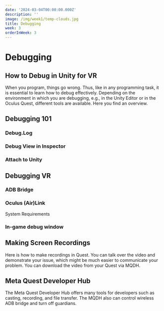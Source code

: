```yaml
---
date: '2024-03-04T00:00:00.000Z'
description: ''
image: /img/week1/temp-clouds.jpg
title: Debugging
week: 3
orderInWeek: 3
---
```


<script>import VideoEmbed from '$lib/VideoEmbed.svelte'</script>

# Debugging

## How to Debug in Unity for VR

When you program, things go wrong. Thus, like in any programming task, it is essential to learn how to debug effectively. Depending on the environment in which you are debugging, e.g., in the Unity Editor or in the Oculus Quest, different tools are available. Here you find an overview.

## Debugging 101

### Debug.Log

<VideoEmbed youtube="LLtLsdpDyzI"></VideoEmbed>

### Debug View in Inspector

<VideoEmbed youtube="EuOCvhQtXQ0"></VideoEmbed>

### Attach to Unity

<VideoEmbed youtube="nEEpZImAvn0"></VideoEmbed>

## Debugging VR

### ADB Bridge

<VideoEmbed youtube="JvLR8sKnFXQ"></VideoEmbed>

### Oculus (Air)Link

System Requirements

<VideoEmbed youtube="Y4Nlav9yPxQ"></VideoEmbed>

### In-game debug window

<VideoEmbed youtube="Y36Z9deUfDc"></VideoEmbed>

## Making Screen Recordings

Here is how to make recordings in Quest. You can talk over the video and demonstrate your issue, which might be much easier to communicate your problem. You can download the video from your Quest via MQDH.

<VideoEmbed youtube="jhl-NXdQW5k"></VideoEmbed>

## Meta Quest Developer Hub

The Meta Quest Developer Hub offers many tools for developers such as casting, recording, and file transfer. The MQDH also can control wireless ADB bridge and turn off guardians.
